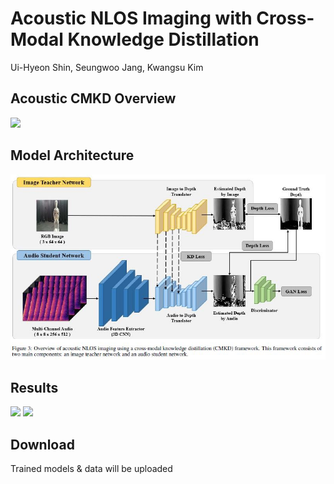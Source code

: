 # Acoustic NLOS Imaging with Cross-Modal Knowledge Distillation <br>
Ui-Hyeon Shin, Seungwoo Jang, Kwangsu Kim


Acoustic CMKD Overview
-
![](https://github.com/shineh96/Acoustic-NLOS-CMKD/origin/main/images/CMKD_Overview.JPG)

Model Architecture
-
![](https://github.com/shineh96/Acoustic-NLOS-CMKD/blob/main/images/Model_Architecture.JPG)


Results
-
![](https://github.com/shineh96/Acoustic-NLOS-CMKD/images/Quantitative_Evaluation_Result.JPG)
![](https://github.com/shineh96/Acoustic-NLOS-CMKD/main/images/Qualitative_Evaluation_Result.JPG)

Download
-
Trained models & data will be uploaded
